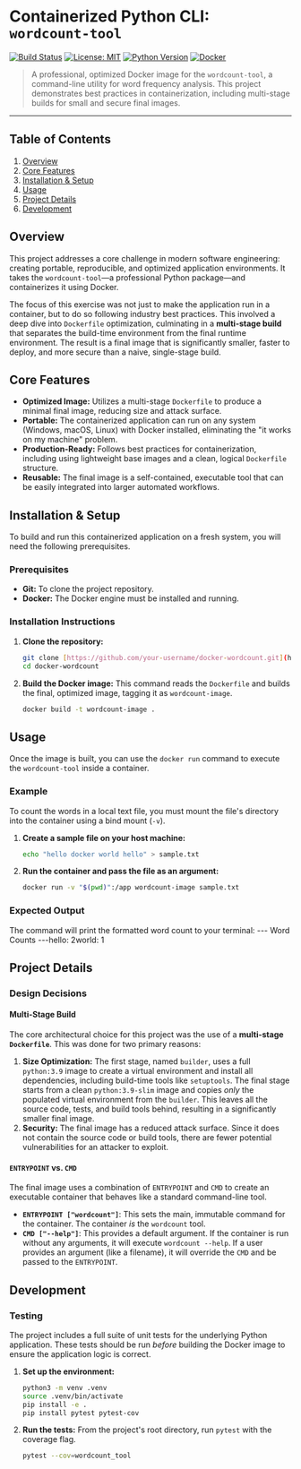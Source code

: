 # Containerized Python CLI: `wordcount-tool`

[![Build Status](https://img.shields.io/badge/build-passing-brightgreen)](https://github.com/triv321/docker-wordcount)
[![License: MIT](https://img.shields.io/badge/License-MIT-yellow.svg)](https://opensource.org/licenses/MIT)
[![Python Version](https://img.shields.io/badge/python-3.9-blue.svg)](https://www.python.org/downloads/release/python-390/)
[![Docker](https://img.shields.io/badge/docker-latest-blue.svg)](https://www.docker.com/)

> A professional, optimized Docker image for the `wordcount-tool`, a command-line utility for word frequency analysis. This project demonstrates best practices in containerization, including multi-stage builds for small and secure final images.

---

## Table of Contents
1.  [Overview](#overview)
2.  [Core Features](#core-features)
3.  [Installation & Setup](#installation--setup)
4.  [Usage](#usage)
5.  [Project Details](#project-details)
6.  [Development](#development)

## Overview

This project addresses a core challenge in modern software engineering: creating portable, reproducible, and optimized application environments. It takes the `wordcount-tool`—a professional Python package—and containerizes it using Docker.

The focus of this exercise was not just to make the application run in a container, but to do so following industry best practices. This involved a deep dive into `Dockerfile` optimization, culminating in a **multi-stage build** that separates the build-time environment from the final runtime environment. The result is a final image that is significantly smaller, faster to deploy, and more secure than a naive, single-stage build.

## Core Features

* **Optimized Image:** Utilizes a multi-stage `Dockerfile` to produce a minimal final image, reducing size and attack surface.
* **Portable:** The containerized application can run on any system (Windows, macOS, Linux) with Docker installed, eliminating the "it works on my machine" problem.
* **Production-Ready:** Follows best practices for containerization, including using lightweight base images and a clean, logical `Dockerfile` structure.
* **Reusable:** The final image is a self-contained, executable tool that can be easily integrated into larger automated workflows.

## Installation & Setup

To build and run this containerized application on a fresh system, you will need the following prerequisites.

### Prerequisites
* **Git:** To clone the project repository.
* **Docker:** The Docker engine must be installed and running.

### Installation Instructions
1.  **Clone the repository:**
    ```bash
    git clone [https://github.com/your-username/docker-wordcount.git](https://github.com/your-username/docker-wordcount.git)
    cd docker-wordcount
    ```

2.  **Build the Docker image:**
    This command reads the `Dockerfile` and builds the final, optimized image, tagging it as `wordcount-image`.
    ```bash
    docker build -t wordcount-image .
    ```

## Usage

Once the image is built, you can use the `docker run` command to execute the `wordcount-tool` inside a container.

### Example
To count the words in a local text file, you must mount the file's directory into the container using a bind mount (`-v`).

1.  **Create a sample file on your host machine:**
    ```bash
    echo "hello docker world hello" > sample.txt
    ```

2.  **Run the container and pass the file as an argument:**
    ```bash
    docker run -v "$(pwd)":/app wordcount-image sample.txt
    ```

### Expected Output
The command will print the formatted word count to your terminal:
--- Word Counts ---hello: 2world: 1
## Project Details

### Design Decisions

#### Multi-Stage Build
The core architectural choice for this project was the use of a **multi-stage `Dockerfile`**. This was done for two primary reasons:
1.  **Size Optimization:** The first stage, named `builder`, uses a full `python:3.9` image to create a virtual environment and install all dependencies, including build-time tools like `setuptools`. The final stage starts from a clean `python:3.9-slim` image and copies *only* the populated virtual environment from the `builder`. This leaves all the source code, tests, and build tools behind, resulting in a significantly smaller final image.
2.  **Security:** The final image has a reduced attack surface. Since it does not contain the source code or build tools, there are fewer potential vulnerabilities for an attacker to exploit.

#### `ENTRYPOINT` vs. `CMD`
The final image uses a combination of `ENTRYPOINT` and `CMD` to create an executable container that behaves like a standard command-line tool.
* **`ENTRYPOINT ["wordcount"]`**: This sets the main, immutable command for the container. The container *is* the `wordcount` tool.
* **`CMD ["--help"]`**: This provides a default argument. If the container is run without any arguments, it will execute `wordcount --help`. If a user provides an argument (like a filename), it will override the `CMD` and be passed to the `ENTRYPOINT`.

## Development

### Testing
The project includes a full suite of unit tests for the underlying Python application. These tests should be run *before* building the Docker image to ensure the application logic is correct.

1.  **Set up the environment:**
    ```bash
    python3 -m venv .venv
    source .venv/bin/activate
    pip install -e .
    pip install pytest pytest-cov
    ```

2.  **Run the tests:**
    From the project's root directory, run `pytest` with the coverage flag.
    ```bash
    pytest --cov=wordcount_tool
    ```

